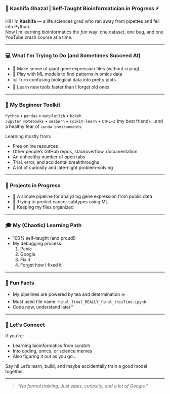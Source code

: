 ### 🧬 Kashifa Ghazal | Self-Taught Bioinformatician in Progress ⚡️

Hi! I’m **Kashifa** — a life sciences grad who ran away from pipettes and fell into Python.  
Now I’m learning bioinformatics the *fun* way: one dataset, one bug, and one YouTube crash course at a time.

---

### 💻 What I’m Trying to Do (and Sometimes Succeed At)

- 🧬 Make sense of giant gene expression files (without crying)  
- 🤖 Play with ML models to find patterns in omics data
- 📊 Turn confusing biological data into pretty plots  
- 🧠 Learn new tools faster than I forget old ones

---

### 🧰 My Beginner Toolkit

`Python` • `pandas` • `matplotlib` • `bokeh`  
`Jupyter Notebooks` • `seaborn` • `scikit-learn` • `CTRL+Z` (my best friend) ...and a healthy fear of `conda environments`


Learning mostly from:
- Free online resources  
- Other people’s GitHub repos, stackoverflow, documentation
- An unhealthy number of open tabs
- Trial, error, and accidental breakthroughs
- A lot of curiosity and late-night problem-solving

---

### 🔧 Projects in Progress

- 🚧 A simple pipeline for analyzing gene expression from public data  
- 🧬 Trying to predict cancer subtypes using ML 
- 📁 Keeping my files organized

---

### 🎓 My (Chaotic) Learning Path

- 100% self-taught (and proud!)  
- My debugging process:  
  1. Panic  
  2. Google  
  3. Fix it  
  4. Forget how I fixed it

---

### 🌈 Fun Facts

- My pipelines are powered by tea and determination ☕  
- Most used file name: `final_final_REALLY_final_thisTime.ipynb`  
- Code now, understand later™

---

### 🤝 Let’s Connect

If you're:
- Learning bioinformatics from scratch  
- Into coding, omics, or science memes  
- Also figuring it out as you go...

Say hi! Let’s learn, build, and maybe accidentally train a good model together.

---

> *“No formal training. Just vibes, curiosity, and a lot of Google.”*
